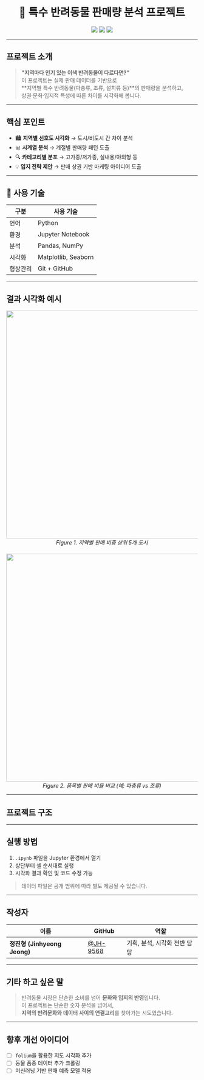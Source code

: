 <h1 align="center">🐍 특수 반려동물 판매량 분석 프로젝트</h1>

<p align="center">
  <img src="https://img.shields.io/badge/Python-3.9-blue?logo=python">
  <img src="https://img.shields.io/badge/Jupyter-Notebook-orange?logo=jupyter">
  <img src="https://img.shields.io/badge/Data%20Analysis-Pandas-green?logo=pandas">
</p>

---

## 프로젝트 소개

> **"지역마다 인기 있는 이색 반려동물이 다르다면?"**  
> 이 프로젝트는 실제 판매 데이터를 기반으로  
> **지역별 특수 반려동물(파충류, 조류, 설치류 등)**의 판매량을 분석하고,  
> 상권·문화·입지적 특성에 따른 차이를 시각화해 봅니다.

---

## 핵심 포인트

- 🏙 **지역별 선호도 시각화** → 도시/비도시 간 차이 분석  
- 📊 **시계열 분석** → 계절별 판매량 패턴 도출  
- 🔍 **카테고리별 분포** → 고가종/저가종, 실내용/야외형 등  
- 💡 **입지 전략 제안** → 판매 상권 기반 마케팅 아이디어 도출

---

## 🔧 사용 기술

| 구분 | 사용 기술 |
|------|-----------|
| 언어 | Python |
| 환경 | Jupyter Notebook |
| 분석 | Pandas, NumPy |
| 시각화 | Matplotlib, Seaborn |
| 형상관리 | Git + GitHub |

---

## 결과 시각화 예시

<div align="center">
  <img src="https://dummyimage.com/700x350/cccccc/000000&text=📈+Top+5+지역별+판매량+그래프" width="600"/>
  <br><em>Figure 1. 지역별 판매 비중 상위 5개 도시</em>
</div>

<div align="center" style="margin-top:20px;">
  <img src="https://dummyimage.com/700x350/cccccc/000000&text=📊+품목별+선호도+비교" width="600"/>
  <br><em>Figure 2. 품목별 판매 비율 비교 (예: 파충류 vs 조류)</em>
</div>

---

## 프로젝트 구조


---

##  실행 방법

1. `.ipynb` 파일을 Jupyter 환경에서 열기
2. 상단부터 셀 순서대로 실행
3. 시각화 결과 확인 및 코드 수정 가능

>  데이터 파일은 공개 범위에 따라 별도 제공될 수 있습니다.

---

##  작성자

| 이름 | GitHub | 역할 |
|------|--------|------|
| **정진형 (Jinhyeong Jeong)** | [@JH-9568](https://github.com/JH-9568) | 기획, 분석, 시각화 전반 담당 |

---

##  기타 하고 싶은 말

> 반려동물 시장은 단순한 소비를 넘어 **문화와 입지의 반영**입니다.  
> 이 프로젝트는 단순한 숫자 분석을 넘어서,  
> **지역의 반려문화와 데이터 사이의 연결고리**를 찾아가는 시도였습니다.

---

##  향후 개선 아이디어

- [ ] `folium`을 활용한 지도 시각화 추가
- [ ] 동물 품종 데이터 추가 크롤링
- [ ] 머신러닝 기반 판매 예측 모델 적용
